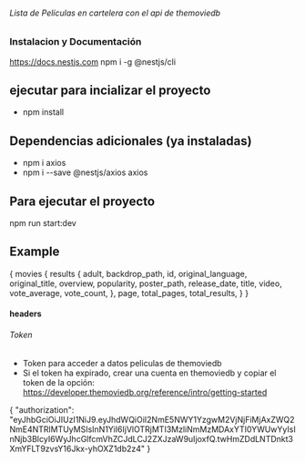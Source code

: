 ###### Lista de Películas en cartelera con el api de themoviedb ################
### Instalacion y Documentación ###########
https://docs.nestjs.com
npm i -g @nestjs/cli
## ejecutar para incializar el proyecto
- npm install
## Dependencias adicionales (ya instaladas)
- npm i axios
- npm i --save @nestjs/axios axios
## Para ejecutar el proyecto
npm run start:dev
## Example ##
{
  movies {
    results {
      adult,
      backdrop_path,
      id,
      original_language,
      original_title,
      overview,
      popularity,
      poster_path,
      release_date,
      title,
      video,
      vote_average,
      vote_count,
    },
    page,
    total_pages,
    total_results,
  }
}
#### headers ######
###### Token ######
- Token para acceder a datos peliculas de themoviedb
- Si el token ha expirado, crear una cuenta en themoviedb y copiar el token de la opción:
  https://developer.themoviedb.org/reference/intro/getting-started
  
{
  "authorization": "eyJhbGciOiJIUzI1NiJ9.eyJhdWQiOiI2NmE5NWY1YzgwM2VjNjFiMjAxZWQ2NmE4NTRlMTUyMSIsInN1YiI6IjVlOTRjMTI3MzliNmMzMDAxYTI0YWUwYyIsInNjb3BlcyI6WyJhcGlfcmVhZCJdLCJ2ZXJzaW9uIjoxfQ.twHmZDdLNTDnkt3XmYFLT9zvsY16Jkx-yhOXZ1db2z4"
}